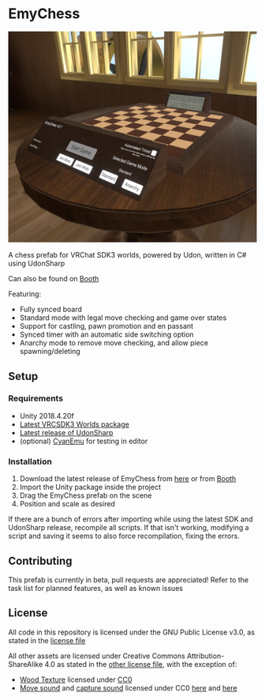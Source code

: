 # EmyChess

![Preview picture](Resources/preview.png?raw=true)

A chess prefab for VRChat SDK3 worlds, powered by Udon, written in C# using UdonSharp

Can also be found on [Booth](https://emymin.booth.pm/items/3126194)

Featuring:
- Fully synced board
- Standard mode with legal move checking and game over states
- Support for castling, pawn promotion and en passant
- Synced timer with an automatic side switching option
- Anarchy mode to remove move checking, and allow piece spawning/deleting

## Setup
### Requirements
- Unity 2018.4.20f
- [Latest VRCSDK3 Worlds package](https://vrchat.com/home/download) 
- [Latest release of UdonSharp](https://github.com/Merlin-san/UdonSharp/releases/latest)
- (optional) [CyanEmu](https://github.com/CyanLaser/CyanEmu) for testing in editor
### Installation
1. Download the latest release of EmyChess from [here](https://github.com/emymin/EmyChess/releases/latest) or from [Booth](https://emymin.booth.pm/items/3126194)
2. Import the Unity package inside the project
3. Drag the EmyChess prefab on the scene
4. Position and scale as desired

If there are a bunch of errors after importing while using the latest SDK and UdonSharp release, recompile all scripts. If that isn't working, modifying a script and saving it seems to also force recompilation, fixing the errors.

## Contributing
This prefab is currently in beta, pull requests are appreciated! Refer to the task list for planned features, as well as known issues

## License
All code in this repository is licensed under the GNU Public License v3.0, as stated in the [license file](LICENSE)

All other assets are licensed under Creative Commons Attribution-ShareAlike 4.0 as stated in the [other license file](LICENSE-CC-BY-SA), with the exception of:
- [Wood Texture](Materials/wood.png) licensed under [CC0](https://opengameart.org/node/10010)
- [Move sound](Audio/move.ogg) and [capture sound](Audio/capture.ogg) licensed under CC0 [here](https://freesound.org/people/simone_ds/sounds/366065/) and [here](https://freesound.org/people/deleted_user_2104797/sounds/144947/)